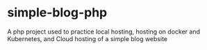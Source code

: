 # simple-blog-php
A php project used to practice local hosting, hosting on docker and Kubernetes, and Cloud hosting of a simple blog website
